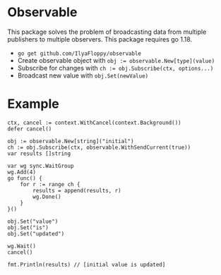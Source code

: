 # Observable

This package solves the problem of broadcasting data from multiple publishers to multiple observers.
This package requires go 1.18.

- `go get github.com/IlyaFloppy/observable`
- Create observable object with `obj := observable.New[type](value)`
- Subscribe for changes with `ch := obj.Subscribe(ctx, options...)`
- Broadcast new value with `obj.Set(newValue)`
# Example

```golang
ctx, cancel := context.WithCancel(context.Background())
defer cancel()

obj := observable.New[string]("initial")
ch := obj.Subscribe(ctx, observable.WithSendCurrent(true))
var results []string

var wg sync.WaitGroup
wg.Add(4)
go func() {
    for r := range ch {
        results = append(results, r)
        wg.Done()
    }
}()

obj.Set("value")
obj.Set("is")
obj.Set("updated")

wg.Wait()
cancel()

fmt.Println(results) // [initial value is updated]
```
